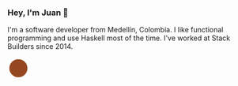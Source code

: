 ### Hey, I'm Juan 👋

I'm a software developer from Medellín, Colombia. I like functional
programming and use Haskell most of the time. I've worked at Stack
Builders since 2014.

<svg viewBox="0 0 24 24" width="44" height="44">
  <circle cx="12" cy="12" r="10" fill="#954721" />
</svg>
